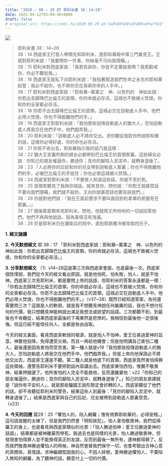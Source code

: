 ```yaml
---
title: "2020 – 09 – 29 QT 耶利米書 38：14~28"
date: 2025-04-12T03:04:46+0800
draft: false
# original_url: https://cmtc.tw/2020-09-29-qt-%e8%80%b6%e5%88%a9%e7%b1%b3%e6%9b%b8-38%ef%bc%9a1428
---
```


![](/images/qt.jpg)
> 耶利米書 38：14\~28  
> 38：14 西底家王打發人帶領先知耶利米，進耶和華殿中第三門裏見王。王就對耶利米說：「我要問你一件事，你絲毫不可向我隱瞞。」  
> 38：15 耶利米對西底家說：「我若告訴你，你豈不定要殺我嗎？我若勸戒你，你必不聽從我。」  
> 38：16 西底家王就私下向耶利米說：「我指著那造我們生命之永生的耶和華起誓：我必不殺你，也不將你交在尋索你命的人手中。」  
> 38：17 耶利米對西底家說：「耶和華─萬軍之　神、以色列的　神如此說：你若出去歸降巴比倫王的首領，你的命就必存活，這城也不致被火焚燒，你和你的全家都必存活。  
> 38：18 你若不出去歸降巴比倫王的首領，這城必交在迦勒底人手中。他們必用火焚燒，你也不得脫離他們的手。」  
> 38：19 西底家王對耶利米說：「我怕那些投降迦勒底人的猶大人，恐怕迦勒底人將我交在他們手中，他們戲弄我。」  
> 38：20 耶利米說：「迦勒底人必不將你交出。求你聽從我對你所說耶和華的話，這樣你必得好處，你的命也必存活。  
> 38：21 你若不肯出去，耶和華指示我的話乃是這樣：  
> 38：22 猶大王宮裏所剩的婦女必都帶到巴比倫王的首領那裏。這些婦女必說：你知己的朋友催逼你，勝過你；見你的腳陷入淤泥中，就轉身退後了。  
> 38：23 「人必將你的后妃和你的兒女帶到迦勒底人那裏；你也不得脫離他們的手，必被巴比倫王的手捉住；你也必使這城被火焚燒。」  
> 38：24 西底家對耶利米說：「不要使人知道這些話，你就不至於死。  
> 38：25 首領若聽見了我與你說話，就來見你，問你說：『你對王說甚麼話不要向我們隱瞞，我們就不殺你。王向你說甚麼話也要告訴我們。』  
> 38：26 你就對他們說：『我在王面前懇求不要叫我回到約拿單的房屋死在那裏。』」  
> 38：27 隨後眾首領來見耶利米，問他，他就照王所吩咐的一切話回答他們。他們不再與他說話，因為事情沒有洩漏。  
> 38：28 於是耶利米仍在護衛兵的院中，直到耶路撒冷被攻取的日子。

**1. 經文誦讀**

**2.  今天默想經文**
耶 38：17 「耶利米對西底家說：耶和華─萬軍之　神、以色列的　神如此說：你若出去歸降巴比倫王的首領，你的命就必存活，這城也不致被火焚燒，你和你的全家都必存活。」

**3. 分享默想經文**
（1）v14\~28這是第三次與西底家會面，也是最後一次。西底家個性懦弱，我們從今天的經文看出原因，就是他怕死，怕失敗，怕人，就是不怕神。西底家三次見耶利米，都是要問上帝的話語，但耶利米的答案永遠都是一樣：「你若出去歸降巴比倫王的首領，你的命就必存活，這城也不致被火焚燒，你和你的全家都必存活。你若不出去歸降巴比倫王的首領，這城必交在迦勒底人手中。他們必用火焚燒，你也不得脫離他們的手。」（v37\~38）既然已經知道答案，為何還需要問三次？這就是人的軟弱，就是我不想聽見神說任何嚴厲的話，我也不想付任何的代價，我只想聽見神能夠說出滿足我想法或欲望的話語。三次都聽不到，到最後也不肯聽從，結果西底家最後的下場果然是悲慘的。我相信到最後他一定很後悔，但這已經不能怪任何人，全都是咎由自取。

今天的經文裏面，看見西底家軟弱的根源，就是怕人不怕神，愛王位甚過愛神的旨意。神要他投降，免得遭受災禍，而且一再給他機會；但是他明講自己害怕二種人，最後還是因為害怕而受苦害。第一種人就是v19「我怕那些投降迦勒底人的猶大人，恐怕迦勒底人將我交在他們手中，他們戲弄我。」但是上帝向他保證必不將他交出去，西底家王還是不聽。第二種人就是他底下的首領，西底家竟然害怕得罪這些領袖，還警告耶利米不要把對話內容講出去。西底家東怕西怕，惟獨不敬畏神，結果押錯邊了。他所害怕的人完全不能救他，反而還離棄他：v22「你知己的朋友催逼你，勝過你；見你的腳陷入淤泥中，就轉身退後了。」知己的朋友直譯就是「說你有平安的人」，就是那些騙國王說形勢定會好轉的人。西底家聽從了他們的話，卻不肯聽從耶利米的警告，結果這些人到最後：「見你的腳陷入淤泥中，就轉身退後了。」結果是西底家與自己的后妃、兒女被帶到迦勒底人那裏受苦。（v23）

**4. 今天的回應**
箴29：25「懼怕人的，陷入網羅；惟有倚靠耶和華的，必得安穩。」這句話提醒的太棒了，但是我們仍然會「明知故犯」，怕人害怕敬畏神。我們從掃羅王的身上，也是看見與西底家類似的光景：「怕人勝過怕神；愛王位勝過愛神的話語」，結果都是被神離棄而慘死。我過去也是同樣的光景，怕人勝過敬畏神，但發現害怕得罪人並不能換得真正的友誼，反而到最後一無所有，連神都得罪了。反而我們敬畏神勝過懼怕人的時候，神自然會替我們保守一切，也會考驗出合神心意的真關係，真情誼。求神繼續堅固我的心，不因人絆倒，愛神勝過懼怕人，不要陷入無知的網羅，為了聽神的話，願意付上一切的代價。
